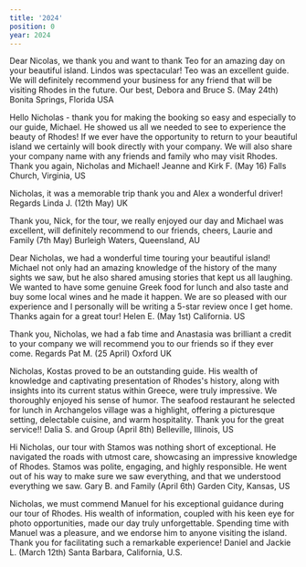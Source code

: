 ```yaml
---
title: '2024'
position: 0
year: 2024
---
```


Dear Nicolas, we thank you and want to thank Teo for an amazing day on your beautiful island.  Lindos was spectacular! Teo was an excellent guide.  We will definitely recommend your business for any friend that will be visiting Rhodes in the future.  Our best, Debora and Bruce S. (May 24th) Bonita Springs, Florida USA

Hello Nicholas - thank you for making the booking so easy and especially to our guide, Michael. He showed us all we needed to see to experience the beauty of Rhodes! If we ever have the opportunity to return to your beautiful island we certainly will book directly with your company. We will also share your company name with any friends and family who may visit Rhodes. Thank you again, Nicholas and Michael! Jeanne and Kirk F. (May 16) Falls Church, Virginia, US   

Nicholas, it was a memorable trip thank you and Alex a wonderful driver!  Regards Linda J. (12th May) UK

Thank you, Nick, for the tour, we really enjoyed our day and Michael was excellent, will definitely recommend to our friends, cheers, Laurie and Family (7th May) Burleigh Waters, Queensland, AU

Dear Nicholas, we had a wonderful time touring your beautiful island!  Michael not only had an amazing knowledge of the history of the many sights we saw, but he also shared amusing stories that kept us all laughing.  We wanted to have some genuine Greek food for lunch and also taste and buy some local wines and he made it happen.  We are so pleased with our experience and I personally will be writing a 5-star review once I get home.  Thanks again for a great tour! Helen E. (May 1st) California. US

Thank you, Nicholas, we had a fab time and Anastasia was brilliant a credit to your company we will recommend you to our friends so if they ever come.  Regards Pat M. (25 April) Oxford UK

Nicholas, Kostas proved to be an outstanding guide. His wealth of knowledge and captivating presentation of Rhodes's history, along with insights into its current status within Greece, were truly impressive. We thoroughly enjoyed his sense of humor. The seafood restaurant he selected for lunch in Archangelos village was a highlight, offering a picturesque setting, delectable cuisine, and warm hospitality. Thank you for the great service!!  Dalia S. and Group (April 8th) Belleville, Illinois, US

Hi Nicholas, our tour with Stamos was nothing short of exceptional. He navigated the roads with utmost care, showcasing an impressive knowledge of Rhodes. Stamos was polite, engaging, and highly responsible. He went out of his way to make sure we saw everything, and that we understood everything we saw.  Gary B. and Family (April 6th) Garden City, Kansas, US

Nicholas, we must commend Manuel for his exceptional guidance during our tour of Rhodes. His wealth of information, coupled with his keen eye for photo opportunities, made our day truly unforgettable. Spending time with Manuel was a pleasure, and we endorse him to anyone visiting the island. Thank you for facilitating such a remarkable experience!  Daniel and Jackie L. (March 12th) Santa Barbara, California, U.S.